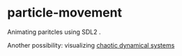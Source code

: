 # particle-movement

Animating paritcles using SDL2 .

Another possibility: visualizing <a href="https://www.youtube.com/watch?v=-7AlkO8bcEk">chaotic dynamical systems</a> 
